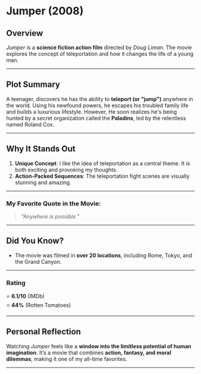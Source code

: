 # **Jumper (2008)**

## **Overview**
*Jumper* is a **science fiction action film** directed by *Doug Liman*. The movie explores the concept of teleportation and how it changes the life of a young man.

---

## **Plot Summary**
A teenager, discovers he has the ability to **teleport (or "jump")** anywhere in the world. Using his newfound powers, he escapes his troubled family life and builds a luxurious lifestyle. However, He soon realizes he's being hunted by a secret organization called the **Paladins**, led by the relentless named Roland Cox.

---

## **Why It Stands Out**
1. **Unique Concept**: I like the idea of teleportation as a central theme. It is both exciting and provoking my thoughts.
2. **Action-Packed Sequences**: The teleportation fight scenes are visually stunning and amazing. 

---

### **My Favorite Quote in the Movie**:
> *“Anywhere is possible.”*

---

## **Did You Know?**
- The movie was filmed in **over 20 locations**, including Rome, Tokyo, and the Grand Canyon.


---

### **Rating**  
⭐ **6.1/10** (IMDb)  
⭐ **44%** (Rotten Tomatoes)  

---

## **Personal Reflection**
Watching *Jumper* feels like a **window into the limitless potential of human imagination**. It’s a movie that combines **action, fantasy, and moral dilemmas**, making it one of my all-time favorites.

---
